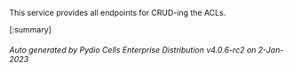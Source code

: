 






This service provides all endpoints for CRUD-ing the ACLs.

[:summary]

###### Auto generated by Pydio Cells Enterprise Distribution v4.0.6-rc2 on 2-Jan-2023
